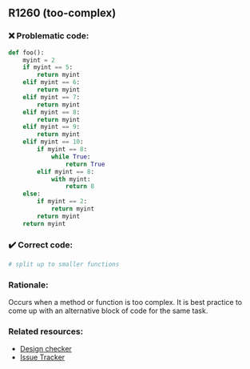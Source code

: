 ## R1260 (too-complex)

### :x: Problematic code:

```python
def foo():
    myint = 2
    if myint == 5:
        return myint
    elif myint == 6:
        return myint
    elif myint == 7:
        return myint
    elif myint == 8:
        return myint
    elif myint == 9:
        return myint
    elif myint == 10:
        if myint == 8:
            while True:
                return True
        elif myint == 8:
            with myint:
                return 8
    else:
        if myint == 2:
            return myint
        return myint
    return myint
```

### :heavy_check_mark: Correct code:

```python
# split up to smaller functions
```

### Rationale:

Occurs when a method or function is too complex. It is best practice
to come up with an alternative block of code for the same task.

### Related resources:

- [Design checker](http://pylint.pycqa.org/en/latest/technical_reference/extensions.html#design-checker-documentation)
- [Issue Tracker](https://github.com/PyCQA/pylint/issues?q=is%3Aissue+%22too-complex%22+OR+%22R1260%22)
